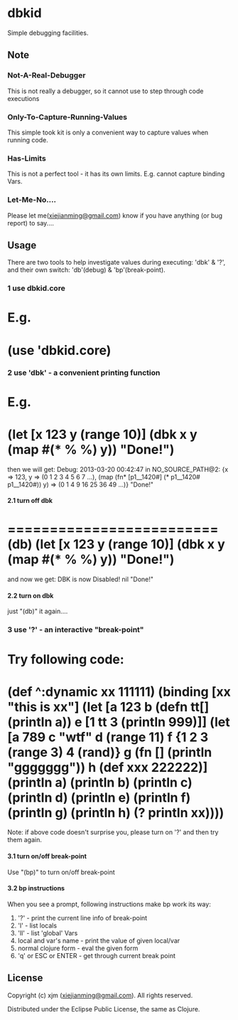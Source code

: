 # dbkid

Simple debugging facilities.

## Note
### Not-A-Real-Debugger
This is not really a debugger, so it cannot use to step through code executions
### Only-To-Capture-Running-Values
This simple took kit is only a convenient way to capture values when running code.
### Has-Limits
This is not a perfect tool - it has its own limits. E.g. cannot capture binding Vars. 
### Let-Me-No....
Please let me(xiejianming@gmail.com) know if you have anything (or bug report) to say....

## Usage
There are two tools to help investigate values during executing: 'dbk' & '?', and their own switch: 'db'(debug) & 'bp'(break-point).

### 1 use dbkid.core
E.g. 
=========================
(use 'dbkid.core)
=========================
### 2 use 'dbk' - a convenient printing function
E.g.
=========================
(let [x 123 y (range 10)]
   (dbk x y (map #(* % %) y))
   "Done!")
=========================
then we will get:
Debug: 2013-03-20 00:42:47 in NO_SOURCE_PATH@2: {x => 123, y => (0 1 2 3 4 5 6 7 ...), (map (fn* [p1__1420#] (* p1__1420# p1__1420#)) y) => (0 1 4 9 16 25 36 49 ...)}
"Done!"
#### 2.1 turn off dbk
=========================
(db)
(let [x 123 y (range 10)]
     (dbk x y (map #(* % %) y))
     "Done!")
=========================
and now we get:
DBK is now Disabled!
nil
"Done!"
#### 2.2 turn on dbk
just "(db)" it again....

### 3 use '?' - an interactive "break-point"
Try following code:
=========================
(def ^:dynamic xx 111111)
(binding [xx "this is xx"]
  (let [a 123 b (defn tt[] (println a)) e [1 tt 3 (println 999)]]
    (let [a 789 c "wtf" d (range 11) f {1 2 3 (range 3) 4 (rand)} 
          g (fn [] (println "ggggggg")) h (def xxx 222222)]
      (println a) (println b) (println c)
      (println d) (println e) (println f)
      (println g) (println h)
      (? println xx))))
=========================

Note: if above code doesn't surprise you, please turn on '?' and then try them again.

#### 3.1 turn on/off break-point
Use "(bp)" to turn on/off break-point
#### 3.2 bp instructions
When you see a prompt, following instructions make bp work its way:
1) '?' - print the current line info of break-point 
2) 'l' - list locals
3) 'll' - list 'global' Vars
4) local and var's name - print the value of given local/var
5) normal clojure form - eval the given form
6) 'q' or ESC or ENTER - get through current break point

## License

Copyright (c) xjm (xiejianming@gmail.com). All rights reserved.

Distributed under the Eclipse Public License, the same as Clojure.

